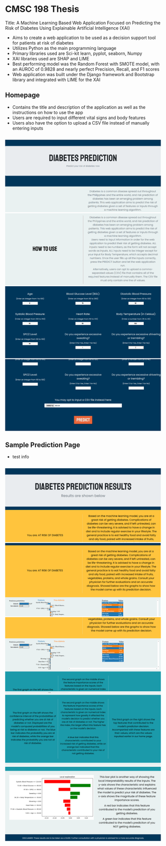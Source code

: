# CMSC 198 Thesis
Title: A Machine Learning Based Web Application Focused on Predicting the Risk of Diabetes Using Explainable Artificial Intelligence (XAI)

- Aims to create a web application to be used as a decision support tool for patients at risk of diabetes
- Utilizes Python as the main programming language
- Primary libraries used are Sci-kit learn, pyplot, seaborn, Numpy
- XAI libraries used are SHAP and LIME
- Best performing model was the Random Forest with SMOTE model, with an AUROC of 0.9828 and nearly perfect Precision, Recall, and F1 scores
- Web application was built under the Django framework and Bootstrap library and integrated with LIME for the XAI


##
## Homepage
- Contains the title and description of the application as well as the instructions on how to use the app
- Users are required to input different vital signs and body features
- Users also have the option to upload a CSV file instead of manually entering inputs
##
<img src="https://github.com/aragahan/thesis/blob/main/home1.png">
<img src="https://github.com/aragahan/thesis/blob/main/home2.png">
<img src="https://github.com/aragahan/thesis/blob/main/home3.png">
<img src="https://github.com/aragahan/thesis/blob/main/home4.png">

##
## Sample Prediction Page
- test info
##
<img src="https://github.com/aragahan/thesis/blob/main/predict1.png">
<img src="https://github.com/aragahan/thesis/blob/main/predict2.png">
<img src="https://github.com/aragahan/thesis/blob/main/predict3.png">
<img src="https://github.com/aragahan/thesis/blob/main/predict4.png">
<img src="https://github.com/aragahan/thesis/blob/main/predict5.png">
